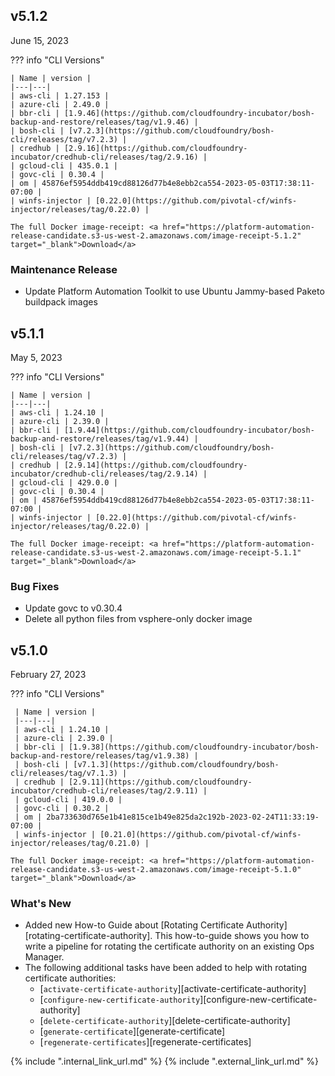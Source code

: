 <style>
    .md-typeset h2 {
        font-weight: bold;
    }
</style>

## v5.1.2
June 15, 2023

??? info "CLI Versions"

    | Name | version |
    |---|---|
    | aws-cli | 1.27.153 |
    | azure-cli | 2.49.0 |
    | bbr-cli | [1.9.46](https://github.com/cloudfoundry-incubator/bosh-backup-and-restore/releases/tag/v1.9.46) |
    | bosh-cli | [v7.2.3](https://github.com/cloudfoundry/bosh-cli/releases/tag/v7.2.3) |
    | credhub | [2.9.16](https://github.com/cloudfoundry-incubator/credhub-cli/releases/tag/2.9.16) |
    | gcloud-cli | 435.0.1 |
    | govc-cli | 0.30.4 |
    | om | 45876ef5954ddb419cd88126d77b4e8ebb2ca554-2023-05-03T17:38:11-07:00 |
    | winfs-injector | [0.22.0](https://github.com/pivotal-cf/winfs-injector/releases/tag/0.22.0) |

    The full Docker image-receipt: <a href="https://platform-automation-release-candidate.s3-us-west-2.amazonaws.com/image-receipt-5.1.2" target="_blank">Download</a>

### Maintenance Release
- Update Platform Automation Toolkit to use Ubuntu Jammy-based Paketo buildpack images


## v5.1.1
May 5, 2023

??? info "CLI Versions"

    | Name | version |
    |---|---|
    | aws-cli | 1.24.10 |
    | azure-cli | 2.39.0 |
    | bbr-cli | [1.9.44](https://github.com/cloudfoundry-incubator/bosh-backup-and-restore/releases/tag/v1.9.44) |
    | bosh-cli | [v7.2.3](https://github.com/cloudfoundry/bosh-cli/releases/tag/v7.2.3) |
    | credhub | [2.9.14](https://github.com/cloudfoundry-incubator/credhub-cli/releases/tag/2.9.14) |
    | gcloud-cli | 429.0.0 |
    | govc-cli | 0.30.4 |
    | om | 45876ef5954ddb419cd88126d77b4e8ebb2ca554-2023-05-03T17:38:11-07:00 |
    | winfs-injector | [0.22.0](https://github.com/pivotal-cf/winfs-injector/releases/tag/0.22.0) |

    The full Docker image-receipt: <a href="https://platform-automation-release-candidate.s3-us-west-2.amazonaws.com/image-receipt-5.1.1" target="_blank">Download</a>

### Bug Fixes
- Update govc to v0.30.4
- Delete all python files from vsphere-only docker image


## v5.1.0
February 27, 2023

??? info "CLI Versions"

     | Name | version |
     |---|---|
     | aws-cli | 1.24.10 |
     | azure-cli | 2.39.0 |
     | bbr-cli | [1.9.38](https://github.com/cloudfoundry-incubator/bosh-backup-and-restore/releases/tag/v1.9.38) |
     | bosh-cli | [v7.1.3](https://github.com/cloudfoundry/bosh-cli/releases/tag/v7.1.3) |
     | credhub | [2.9.11](https://github.com/cloudfoundry-incubator/credhub-cli/releases/tag/2.9.11) |
     | gcloud-cli | 419.0.0 |
     | govc-cli | 0.30.2 |
     | om | 2ba733630d765e1b41e815ce1b49e825da2c192b-2023-02-24T11:33:19-07:00 |
     | winfs-injector | [0.21.0](https://github.com/pivotal-cf/winfs-injector/releases/tag/0.21.0) |
         
    The full Docker image-receipt: <a href="https://platform-automation-release-candidate.s3-us-west-2.amazonaws.com/image-receipt-5.1.0" target="_blank">Download</a>

### What's New
- Added new How-to Guide about [Rotating Certificate Authority][rotating-certificate-authority]. 
  This how-to-guide shows you how to write a pipeline for rotating the certificate authority on an existing Ops Manager. 
- The following additional tasks have been added to help with rotating certificate authorities:
    * [`activate-certificate-authority`][activate-certificate-authority]
    * [`configure-new-certificate-authority`][configure-new-certificate-authority]
    * [`delete-certificate-authority`][delete-certificate-authority]
    * [`generate-certificate`][generate-certificate]
    * [`regenerate-certificates`][regenerate-certificates]
      
{% include ".internal_link_url.md" %}
{% include ".external_link_url.md" %}